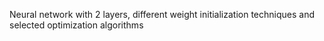 Neural network with 2 layers, different weight initialization techniques and selected optimization algorithms
